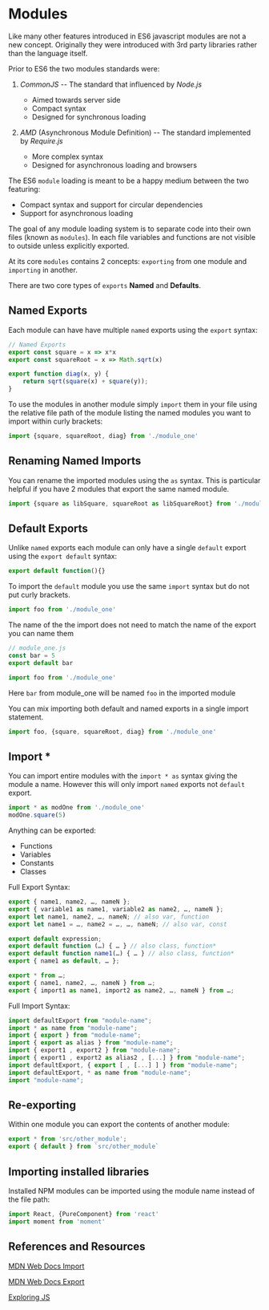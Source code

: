 # Modules

Like many other features introduced in ES6 javascript modules are not a new concept. Originally they were introduced 
with 3rd party libraries rather than the language itself.

Prior to ES6 the two modules standards were:

1. *CommonJS* -- The standard that influenced by _Node.js_ 
    - Aimed towards server side 
    - Compact syntax
    - Designed for synchronous loading

2. *AMD* (Asynchronous Module Definition) -- The standard implemented by _Require.js_
    - More complex syntax
    - Designed for asynchronous loading and browsers


The ES6 `module` loading is meant to be a happy medium between the two featuring:
- Compact syntax and support for circular dependencies
- Support for asynchronous loading
    

The goal of any module loading system is to separate code into their own files (known as `modules`). In each file 
variables and functions are not visible to outside unless explicitly exported.

At its core `modules` contains 2 concepts: `exporting` from one module and `importing` in another.

There are two core types of `exports` **Named** and **Defaults**.
    
    
## Named Exports

Each module can have have multiple `named` exports using the `export` syntax: 


```javascript 1.8
// Named Exports
export const square = x => x*x
export const squareRoot = x => Math.sqrt(x)

export function diag(x, y) {
    return sqrt(square(x) + square(y));
}
```

To use the modules in another module simply `import` them in your file using the relative
file path of the module listing the named modules you want to import within curly brackets:

```javascript 1.8
import {square, squareRoot, diag} from './module_one'
```

## Renaming Named Imports 

You can rename the imported modules using the `as` syntax.
This is particular helpful if you have 2 modules that export the same named module.

```javascript 1.8
import {square as libSquare, squareRoot as libSquareRoot} from './module_one'
```

## Default Exports

Unlike `named` exports each module can only have a single `default` export using the `export default` syntax:

```javascript 1.8
export default function(){}
```

To import the `default` module you use the same `import` syntax but do not put curly brackets.

```javascript 1.8
import foo from './module_one'
```

The name of the the import does not need to match the name of the export you can name them 

```javascript 1.8
// module_one.js
const bar = 5
export default bar
```

```javascript 1.8
import foo from './module_one'
```

Here `bar` from module_one will be named `foo` in the imported module


You can mix importing both default and named exports in a single import statement.

```javascript 1.8
import foo, {square, squareRoot, diag} from './module_one'
```

## Import *

You can import entire modules with the `import * as` syntax giving the module a name.
However this will only import `named` exports not `default` export.

```javascript 1.8
import * as modOne from './module_one'
modOne.square(5)
```

Anything can be exported:
 - Functions
 - Variables
 - Constants 
 - Classes


Full Export Syntax:
```javascript 1.8
export { name1, name2, …, nameN };
export { variable1 as name1, variable2 as name2, …, nameN };
export let name1, name2, …, nameN; // also var, function
export let name1 = …, name2 = …, …, nameN; // also var, const

export default expression;
export default function (…) { … } // also class, function*
export default function name1(…) { … } // also class, function*
export { name1 as default, … };

export * from …;
export { name1, name2, …, nameN } from …;
export { import1 as name1, import2 as name2, …, nameN } from …;
```

Full Import Syntax:
```javascript 1.8
import defaultExport from "module-name";
import * as name from "module-name";
import { export } from "module-name";
import { export as alias } from "module-name";
import { export1 , export2 } from "module-name";
import { export1 , export2 as alias2 , [...] } from "module-name";
import defaultExport, { export [ , [...] ] } from "module-name";
import defaultExport, * as name from "module-name";
import "module-name";
```

## Re-exporting 

Within one module you can export the contents of another module:

```javascript 1.8
export * from 'src/other_module';
export { default } from `src/other_module`
```

## Importing installed libraries

Installed NPM modules can be imported using the module name instead of the file path:

```javascript 1.8
import React, {PureComponent} from 'react'
import moment from 'moment'
```


## References and Resources

[MDN Web Docs Import](https://developer.mozilla.org/en-US/docs/Web/JavaScript/Reference/Statements/import)

[MDN Web Docs Export](https://developer.mozilla.org/en-US/docs/web/javascript/reference/statements/export)

[Exploring JS](http://exploringjs.com/es6/ch_modules.html)


